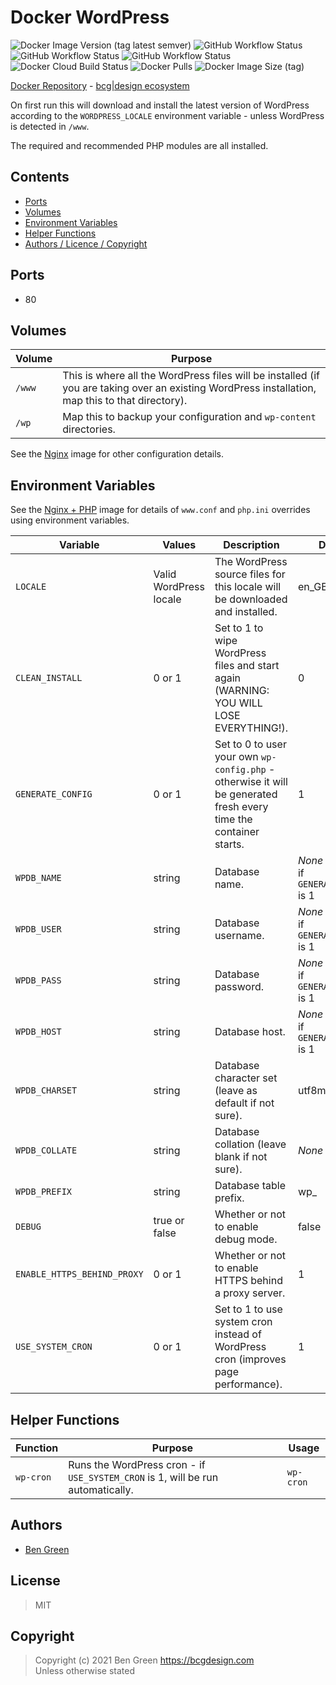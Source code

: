 # Docker WordPress

![Docker Image Version (tag latest semver)](https://img.shields.io/docker/v/bcgdesign/wordpress/latest) ![GitHub Workflow Status](https://img.shields.io/github/workflow/status/bencgreen/docker-wordpress/7.3-dev?label=github+7.3) ![GitHub Workflow Status](https://img.shields.io/github/workflow/status/bencgreen/docker-wordpress/7.4-dev?label=github+7.4) ![GitHub Workflow Status](https://img.shields.io/github/workflow/status/bencgreen/docker-wordpress/8.0-dev?label=github+8.0) ![Docker Cloud Build Status](https://img.shields.io/docker/cloud/build/bcgdesign/wordpress?label=docker) ![Docker Pulls](https://img.shields.io/docker/pulls/bcgdesign/wordpress?label=pulls) ![Docker Image Size (tag)](https://img.shields.io/docker/image-size/bcgdesign/wordpress/latest?label=size)

[Docker Repository](https://hub.docker.com/r/bcgdesign/wordpress) - [bcg|design ecosystem](https://github.com/bencgreen/docker)

On first run this will download and install the latest version of WordPress according to the `WORDPRESS_LOCALE` environment variable - unless WordPress is detected in `/www`.

The required and recommended PHP modules are all installed.

## Contents

* [Ports](#ports)
* [Volumes](#volumes)
* [Environment Variables](#environment-variables)
* [Helper Functions](#helper-functions)
* [Authors / Licence / Copyright](#authors)

## Ports

* 80

## Volumes

| Volume | Purpose                                                                                                                                          |
| ------ | ------------------------------------------------------------------------------------------------------------------------------------------------ |
| `/www` | This is where all the WordPress files will be installed (if you are taking over an existing WordPress installation, map this to that directory). |
| `/wp`  | Map this to backup your configuration and `wp-content` directories.                                                                              |

See the [Nginx](https://github.com/bencgreen/docker-nginx) image for other configuration details.

## Environment Variables

See the [Nginx + PHP](https://github.com/bencgreen/docker-nginx-php) image for details of `www.conf` and `php.ini` overrides using environment variables.

| Variable                    | Values                 | Description                                                                                                       | Default                                     |
| --------------------------- | ---------------------- | ----------------------------------------------------------------------------------------------------------------- | ------------------------------------------- |
| `LOCALE`                    | Valid WordPress locale | The WordPress source files for this locale will be downloaded and installed.                                      | en_GB                                       |
| `CLEAN_INSTALL`             | 0 or 1                 | Set to 1 to wipe WordPress files and start again (WARNING: YOU WILL LOSE EVERYTHING!).                            | 0                                           |
| `GENERATE_CONFIG`           | 0 or 1                 | Set to 0 to user your own `wp-config.php` - otherwise it will be generated fresh every time the container starts. | 1                                           |
| `WPDB_NAME`                 | string                 | Database name.                                                                                                    | *None* - required if `GENERATE_CONFIG` is 1 |
| `WPDB_USER`                 | string                 | Database username.                                                                                                | *None* - required if `GENERATE_CONFIG` is 1 |
| `WPDB_PASS`                 | string                 | Database password.                                                                                                | *None* - required if `GENERATE_CONFIG` is 1 |
| `WPDB_HOST`                 | string                 | Database host.                                                                                                    | *None* - required if `GENERATE_CONFIG` is 1 |
| `WPDB_CHARSET`              | string                 | Database character set (leave as default if not sure).                                                            | utf8mb4                                     |
| `WPDB_COLLATE`              | string                 | Database collation (leave blank if not sure).                                                                     | *None*                                      |
| `WPDB_PREFIX`               | string                 | Database table prefix.                                                                                            | wp_                                         |
| `DEBUG`                     | true or false          | Whether or not to enable debug mode.                                                                              | false                                       |
| `ENABLE_HTTPS_BEHIND_PROXY` | 0 or 1                 | Whether or not to enable HTTPS behind a proxy server.                                                             | 1                                        |
| `USE_SYSTEM_CRON`           | 0 or 1                 | Set to 1 to use system cron instead of WordPress cron (improves page performance).                                | 1                                           |

## Helper Functions

| Function  | Purpose                                                                         | Usage     |
| --------- | ------------------------------------------------------------------------------- | --------- |
| `wp-cron` | Runs the WordPress cron - if `USE_SYSTEM_CRON` is 1, will be run automatically. | `wp-cron` |

## Authors

* [Ben Green](https://github.com/bencgreen)

## License

> MIT

## Copyright

> Copyright (c) 2021 Ben Green <https://bcgdesign.com>  
> Unless otherwise stated
